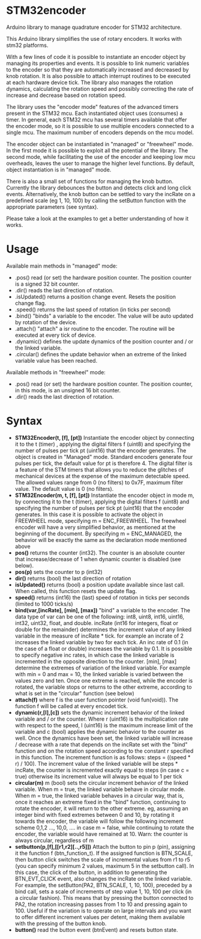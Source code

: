 # STM32encoder
Arduino library to manage quadrature encoder for STM32 architecture. 

This Arduino library simplifies the use of rotary encoders. It works with stm32 platforms.

With a few lines of code it is possible to instantiate an encoder object by managing its properties and events. It is possible to link numeric variables to the encoder so that they are automatically increased and decreased by knob rotation. It is also possible to attach interrupt routines to be executed at each hardware device tick. The library also manages the rotation dynamics, calculating the rotation speed and possibly correcting the rate of increase and decrease based on rotation speed.

The library uses the "encoder mode" features of the advanced timers present in the STM32 mcu. Each instantiated object uses (consumes) a timer. In general, each STM32 mcu has several timers available that offer the encoder mode, so it is possible to use multiple encoders connected to a single mcu. The maximum number of encoders depends on the mcu model.

The encoder object can be instantiated in "managed" or "freewheel" mode. In the first mode it is possible to exploit all the potential of the library. The second mode, while facilitating the use of the encoder and keeping low mcu overheads, leaves the user to manage the higher level functions. By default, object instantiation is in "managed" mode. 

There is also a small set of functions for managing the knob button. Currently the library debounces the button and detects click and long click events. Alternatively, the knob button can be settled to vary the incRate on a predefined scale (eg 1, 10, 100) by calling the setButton function with the appropriate parameters (see syntax).

Please take a look at the examples to get a better understanding of how it works.

# Usage
Available main methods in "managed" mode:
- .pos()        read (or set) the hardware position counter. The position counter is a signed 32 bit counter.
- .dir()        reads the last direction of rotation.
- .isUpdated()  returns a position change event. Resets the position change flag.
- .speed()      returns the last speed of rotation (in ticks per second)
- .bind()       "binds" a variable to the encoder. The value will be auto updated by rotation of the device.
- .attach()     "attach" a isr routine to the encoder. The routine will be executed at every tick of device.
- .dynamic()    defines the update dynamics of the position counter and / or the linked variable.
- .circular()   defines the update behavior when an extreme of the linked variable value has been reached.

Available methods in "freewheel" mode:

- .pos()        read (or set) the hardware position counter. The position counter, in this mode, is an unsigned 16 bit counter.
- .dir()        reads the last direction of rotation.

# Syntax
- **STM32Encoder(t, [f], [pt])**          Instantiate the encoder object by connecting it to the t (timer) , applying the digital filters f (uint8) and specifying the number of pulses per tick pt (uint16) that the encoder generates. The object is created in "Managed" mode. Standard encoders generate four pulses per tick, the default value for pt is therefore 4. The digital filter is a feature of the STM timers that allows you to reduce the glitches of mechanical devices at the expense of the maximum detectable speed. The allowed values range from 0 (no filters) to 0x7F, maximum filter value. The default value is 0 (no filters).
- **STM32Encoder(m, t, [f], [pt])**       Instantiate the encoder object in mode m, by connecting it to the t (timer), applying the digital filters f (uint8) and specifying the number of pulses per tick pt (uint16) that the encoder generates. In this case it is possible to activate the object in FREEWHEEL mode, specifying m = ENC_FREEWHEEL. The freewheel encoder will have a very simplified behavior, as mentioned at the beginning of the document. By specifying m = ENC_MANAGED, the behavior will be exactly the same as the declaration mode mentioned above
- **pos()**                               returns the counter (int32). The counter is an absolute counter that increase/decrease of 1 when dynamic counter is disabled (see below).
- **pos(p)**                              sets the counter to p (int32)
- **dir()**                               returns (bool) the last direction of rotation
- **isUpdated()**                         returns (bool) a position update available since last call. When called, this function resets the update flag.
- **speed()**                             returns (int16) the (last) speed of rotation in ticks per seconds (limited to 1000 ticks/s)
- **bind(var,[incRate], [min], [max])**   "bind" a variable to the encoder. The data type of var can be one of the following: int8, uint8, int16, uint16, int32, uint32, float, and double. incRate (int16 for integers, float or double for the remainder) determines the increment value of any linked variable in the measure of incRate * tick. for example an incrate of 2 increases the linked variable by two for each tick. An inc rate of 0.1 (in the case of a float or double) increases the variable by 0.1. It is possible to specify negative inc rates, in which case the linked variable is incremented in the opposite direction to the counter. [min], [max] determine the extremes of variation of the linked variable. For example with min = 0 and max = 10, the linked variable is varied between the values zero and ten. Once one extreme is reached, while the encoder is rotated, the variable stops or returns to the other extreme, according to what is set in the "circular" function (see below)
- **attach(f)**                           where f is the user function pointer (void fun(void)). The function f will be called at every encodet tick. 
- **dynamic(r,[l],[c])**                  sets the dynamic increment behavior of the linked variable and / or the counter. Where r (uint16) is the multiplication rate with respect to the speed, l (uint16) is the maximum increase limit of the variable and c (bool) applies the dynamic behavior to the counter as well. Once the dynamics have been set, the linked variable will increase / decrease with a rate that depends on the incRate set with the "bind" function and on the rotation speed according to the constant r specified in this function. The increment function is as follows: steps = ((speed * r) / 100). The increment value of the linked variable will be steps * incRate, the counter is incremented exactly equal to steps (in case c = true) otherwise its increment value will always be equal to 1 per tick
- **circular(m)**                         m (bool) sets the circular increment behavior of the linked variable. When m = true, the linked variable behave in circular mode. When m = true, the linked variable behaves in a circular way, that is, once it reaches an extreme fixed in the "bind" function, continuing to rotate the encoder, it will return to the other extreme. eg, assuming an integer bind with fixed extremes between 0 and 10, by rotating it towards the encoder, the variable will follow the following increment scheme 0,1,2 ..., 10,0, .... in case m = false, while continuing to rotate the encoder, the variable would have remained at 10. Warn: the counter is always circular, regardless of m
- **setbutton(p,[f],[[r1,r2][..,r5]])**   Attach the button to pin p (pin), assigning it the function f (btn_function_t). If the assigned function is BTN_SCALE, then button click switches the scale of incremental values from r1 to r5 (you can specify minimum 2 values, maximum 5 in the setbutton call). In this case, the click of the button, in addition to generating the BTN_EVT_CLICK event, also changes the incRate on the linked variable. For example, the setButton(PA2, BTN_SCALE, 1, 10, 100), preceded by a bind call, sets a scale of increments of step value 1, 10, 100 per click (in a circular fashion). This means that by pressing the button connected to PA2, the rotation increasing passes from 1 to 10 and pressing again to 100. Useful if the variation is to operate on large intervals and you want to offer different increment values per detent, making them available with the pressing of the button knob.
- **button()**                            read the button event (btnEvent) and resets button state.
